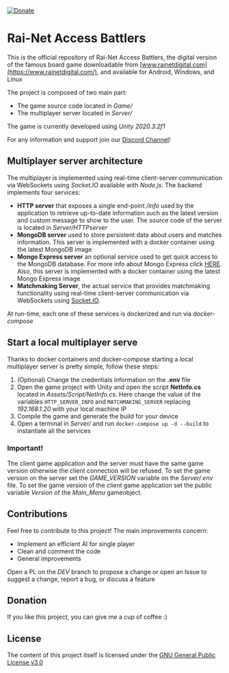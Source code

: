 [![Donate](https://img.shields.io/badge/Donate-PayPal-green.svg)](https://www.paypal.me/ferru97)

# Rai-Net Access Battlers
This is the official repository of Rai-Net Access Battlers, the digital version of the famous board game downloadable from [www.rainetdigital.com](https://www.rainetdigital.com/), and available for Android, Windows, and Linux

The project is composed of two main part: 
- The game source code located in *Game/*
- The multiplayer server located in *Server/*

The game is currently developed using *Unity 2020.3.2f1*

For any information and support join our [Discord Channel](https://discord.com/invite/f22dhpu)!

## Multiplayer server architecture
The multiplayer is implemented using real-time client-server communication via WebSockets using *Socket.IO* available with *Node.js*.
The backend implements four services:

-  **HTTP server** that exposes a single end-point */info* used by the application to retrieve up-to-date information such as the latest version and custom message to show to the user. The source code of the server is located in *Server/HTTPserver*
- **MongoDB server** used to store persistent data about users and matches information. This server is implemented with a docker container using the latest MongoDB image
- **Mongo Express server** an optional service used to get quick access to the MongoDB database. For more info about Mongo Express click [HERE](https://github.com/mongo-express/mongo-express). Also, this server is implemented with a docker container using the latest Mongo Express image
- **Matchmaking Server**, the actual service that provides matchmaking functionality using real-time client-server communication via WebSockets using [Socket.IO](http://socket.io/).

At run-time, each one of these services is dockerized and run via *docker-compose*

## Start a local multiplayer serve
Thanks to docker containers and docker-compose starting a local multiplayer server is pretty simple, follow these steps:
1. (Optional) Change the credentials information on the  **.env** file
2. Open the game project with Unity and open the script **NetInfo.cs** located in *Assets/Script/NetInfo.cs*. Here change the value of the variables  `HTTP_SERVER_INFO` and `MATCHMAKING_SERVER` replacing *192.168.1.20* with your local machine IP
3. Compile the game and generate the build for your device
4. Open a terminal in *Server/* and run `docker-compose up -d --build` to instantiate all the services

### Important!
The client game application and the server must have the same game version otherwise the client connection will be refused. To set the game version on the server set the *GAME_VERSION* variable on the *Server/.env* file. To set the game version of the client game application set the public variable *Version* of the *Main_Menu* gameobject.

## Contributions
Feel free to contribute to this project!
The main improvements concern:

- Implement an efficient AI for single player
- Clean and comment the code
- General improvements

Open a PL on the *DEV* branch to propose a change or open an Issue to suggest a change, report a bug, or discuss a feature

## Donation
If you like this project, you can give me a cup of coffee :) 

## License
The content of this project itself is licensed under the [GNU General Public License v3.0](https://www.gnu.org/licenses/gpl-3.0.html)
